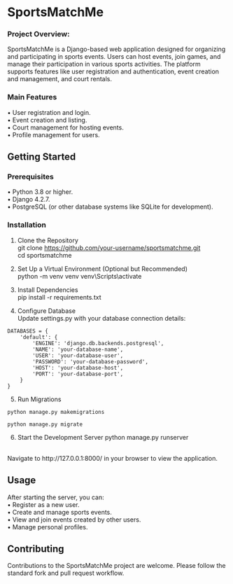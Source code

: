# SportsMatchMe


### Project Overview: 
SportsMatchMe is a Django-based web application designed for organizing and participating in sports events. Users can host events, join games, and manage their participation in various sports activities. The platform supports features like user registration and authentication, event creation and management, and court rentals.

### Main Features
• User registration and login.<br>
• Event creation and listing.<br>
• Court management for hosting events.<br>
• Profile management for users.<br>

## Getting Started
### Prerequisites
• Python 3.8 or higher.<br>
• Django 4.2.7.<br>
• PostgreSQL (or other database systems like SQLite for development).

### Installation
1. Clone the Repository<br>
git clone https://github.com/your-username/sportsmatchme.git<br>
</code></pre>cd sportsmatchme</code></pre>

2. Set Up a Virtual Environment (Optional but Recommended)<br>
</code></pre>python -m venv venv
venv\Scripts\activate</code></pre>

3. Install Dependencies<br>
</code></pre> pip install -r requirements.txt
</code></pre>

4. Configure Database<br>
Update settings.py with your database connection details:

<pre><code>DATABASES = {
    'default': {
        'ENGINE': 'django.db.backends.postgresql',  <!-- Or 'django.db.backends.sqlite3', etc. -->
        'NAME': 'your-database-name',
        'USER': 'your-database-user',
        'PASSWORD': 'your-database-password',
        'HOST': 'your-database-host',
        'PORT': 'your-database-port',  <!-- Default is 5432 for PostgreSQL -->
    }
}
</code></pre>

5. Run Migrations
<pre><code>python manage.py makemigrations<br>
python manage.py migrate </code></pre>

6. Start the Development Server
</code></pre>python manage.py runserver
<br>
Navigate to http://127.0.0.1:8000/ in your browser to view the application.<br>

## Usage
After starting the server, you can:<br>
• Register as a new user.<br>
• Create and manage sports events.<br>
• View and join events created by other users.<br>
• Manage personal profiles.<br>


## Contributing
Contributions to the SportsMatchMe project are welcome. Please follow the standard fork and pull request workflow.
